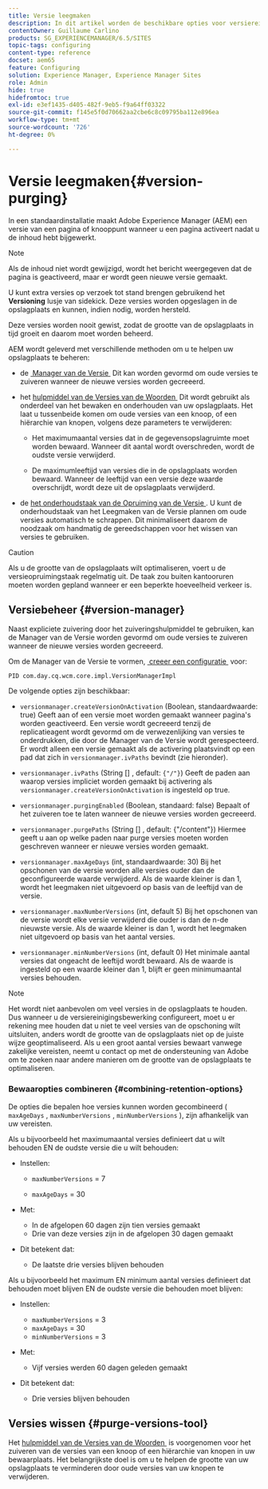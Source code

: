 ```yaml
---
title: Versie leegmaken
description: In dit artikel worden de beschikbare opties voor versiereiniging beschreven.
contentOwner: Guillaume Carlino
products: SG_EXPERIENCEMANAGER/6.5/SITES
topic-tags: configuring
content-type: reference
docset: aem65
feature: Configuring
solution: Experience Manager, Experience Manager Sites
role: Admin
hide: true
hidefromtoc: true
exl-id: e3ef1435-d405-482f-9eb5-f9a64ff03322
source-git-commit: f145e5f0d70662aa2cbe6c8c09795ba112e896ea
workflow-type: tm+mt
source-wordcount: '726'
ht-degree: 0%

---
```


# Versie leegmaken{#version-purging}

In een standaardinstallatie maakt Adobe Experience Manager (AEM) een versie van een pagina of knooppunt wanneer u een pagina activeert nadat u de inhoud hebt bijgewerkt.

>[!NOTE]
>
>Als de inhoud niet wordt gewijzigd, wordt het bericht weergegeven dat de pagina is geactiveerd, maar er wordt geen nieuwe versie gemaakt.

U kunt extra versies op verzoek tot stand brengen gebruikend het **Versioning** lusje van sidekick. Deze versies worden opgeslagen in de opslagplaats en kunnen, indien nodig, worden hersteld.

Deze versies worden nooit gewist, zodat de grootte van de opslagplaats in tijd groeit en daarom moet worden beheerd.

AEM wordt geleverd met verschillende methoden om u te helpen uw opslagplaats te beheren:

* de [&#x200B; Manager van de Versie &#x200B;](#version-manager)
Dit kan worden gevormd om oude versies te zuiveren wanneer de nieuwe versies worden gecreeerd.

* het [&#x200B; hulpmiddel van de Versies van de Woorden &#x200B;](/help/sites-deploying/monitoring-and-maintaining.md#purgeversionstool)
Dit wordt gebruikt als onderdeel van het bewaken en onderhouden van uw opslagplaats.
Het laat u tussenbeide komen om oude versies van een knoop, of een hiërarchie van knopen, volgens deze parameters te verwijderen:

   * Het maximumaantal versies dat in de gegevensopslagruimte moet worden bewaard.
Wanneer dit aantal wordt overschreden, wordt de oudste versie verwijderd.

   * De maximumleeftijd van versies die in de opslagplaats worden bewaard.
Wanneer de leeftijd van een versie deze waarde overschrijdt, wordt deze uit de opslagplaats verwijderd.

* de [&#x200B; het onderhoudstaak van de Opruiming van de Versie &#x200B;](/help/sites-administering/operations-dashboard.md#automated-maintenance-tasks). U kunt de onderhoudstaak van het Leegmaken van de Versie plannen om oude versies automatisch te schrappen. Dit minimaliseert daarom de noodzaak om handmatig de gereedschappen voor het wissen van versies te gebruiken.

>[!CAUTION]
>
>Als u de grootte van de opslagplaats wilt optimaliseren, voert u de versieopruimingstaak regelmatig uit. De taak zou buiten kantooruren moeten worden gepland wanneer er een beperkte hoeveelheid verkeer is.

## Versiebeheer {#version-manager}

Naast expliciete zuivering door het zuiveringshulpmiddel te gebruiken, kan de Manager van de Versie worden gevormd om oude versies te zuiveren wanneer de nieuwe versies worden gecreeerd.

Om de Manager van de Versie te vormen, [&#x200B; creeer een configuratie &#x200B;](/help/sites-deploying/configuring-osgi.md) voor:

`PID com.day.cq.wcm.core.impl.VersionManagerImpl`

De volgende opties zijn beschikbaar:

* `versionmanager.createVersionOnActivation` (Boolean, standaardwaarde: true)
Geeft aan of een versie moet worden gemaakt wanneer pagina&#39;s worden geactiveerd.
Een versie wordt gecreeerd tenzij de replicatieagent wordt gevormd om de verwezenlijking van versies te onderdrukken, die door de Manager van de Versie wordt gerespecteerd.
Er wordt alleen een versie gemaakt als de activering plaatsvindt op een pad dat zich in `versionmanager.ivPaths` bevindt (zie hieronder).

* `versionmanager.ivPaths` (String [] , default: `{"/"}`)
Geeft de paden aan waarop versies impliciet worden gemaakt bij activering als `versionmanager.createVersionOnActivation` is ingesteld op true.

* `versionmanager.purgingEnabled` (Boolean, standaard: false)
Bepaalt of het zuiveren toe te laten wanneer de nieuwe versies worden gecreeerd.

* `versionmanager.purgePaths` (String [] , default: {&quot;/content&quot;})
Hiermee geeft u aan op welke paden naar purge versies moeten worden geschreven wanneer er nieuwe versies worden gemaakt.

* `versionmanager.maxAgeDays` (int, standaardwaarde: 30)
Bij het opschonen van de versie worden alle versies ouder dan de geconfigureerde waarde verwijderd. Als de waarde kleiner is dan 1, wordt het leegmaken niet uitgevoerd op basis van de leeftijd van de versie.

* `versionmanager.maxNumberVersions` (int, default 5)
Bij het opschonen van de versie wordt elke versie verwijderd die ouder is dan de n-de nieuwste versie. Als de waarde kleiner is dan 1, wordt het leegmaken niet uitgevoerd op basis van het aantal versies.

* `versionmanager.minNumberVersions` (int, default 0)
Het minimale aantal versies dat ongeacht de leeftijd wordt bewaard. Als de waarde is ingesteld op een waarde kleiner dan 1, blijft er geen minimumaantal versies behouden.

>[!NOTE]
>
>Het wordt niet aanbevolen om veel versies in de opslagplaats te houden. Dus wanneer u de versiereinigingsbewerking configureert, moet u er rekening mee houden dat u niet te veel versies van de opschoning wilt uitsluiten, anders wordt de grootte van de opslagplaats niet op de juiste wijze geoptimaliseerd. Als u een groot aantal versies bewaart vanwege zakelijke vereisten, neemt u contact op met de ondersteuning van Adobe om te zoeken naar andere manieren om de grootte van de opslagplaats te optimaliseren.

### Bewaaropties combineren {#combining-retention-options}

De opties die bepalen hoe versies kunnen worden gecombineerd ( `maxAgeDays` , `maxNumberVersions` , `minNumberVersions` ), zijn afhankelijk van uw vereisten.

Als u bijvoorbeeld het maximumaantal versies definieert dat u wilt behouden EN de oudste versie die u wilt behouden:

* Instellen:

   * `maxNumberVersions` = 7

   * `maxAgeDays` = 30

* Met:

   * In de afgelopen 60 dagen zijn tien versies gemaakt
   * Drie van deze versies zijn in de afgelopen 30 dagen gemaakt

* Dit betekent dat:

   * De laatste drie versies blijven behouden

Als u bijvoorbeeld het maximum EN minimum aantal versies definieert dat behouden moet blijven EN de oudste versie die behouden moet blijven:

* Instellen:

   * `maxNumberVersions` = 3
   * `maxAgeDays` = 30
   * `minNumberVersions` = 3

* Met:

   * Vijf versies werden 60 dagen geleden gemaakt

* Dit betekent dat:

   * Drie versies blijven behouden

## Versies wissen {#purge-versions-tool}

Het [&#x200B; hulpmiddel van de Versies van de Woorden &#x200B;](/help/sites-deploying/monitoring-and-maintaining.md#purgeversionstool) is voorgenomen voor het zuiveren van de versies van een knoop of een hiërarchie van knopen in uw bewaarplaats. Het belangrijkste doel is om u te helpen de grootte van uw opslagplaats te verminderen door oude versies van uw knopen te verwijderen.
